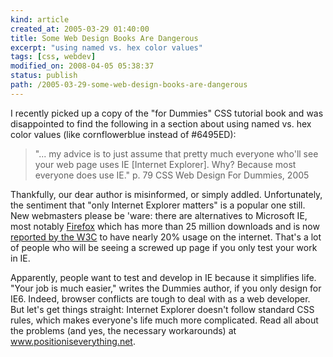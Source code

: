 ```yaml
---
kind: article
created_at: 2005-03-29 01:40:00
title: Some Web Design Books Are Dangerous
excerpt: "using named vs. hex color values"
tags: [css, webdev]
modified_on: 2008-04-05 05:38:37
status: publish 
path: /2005-03-29-some-web-design-books-are-dangerous
---
```


I recently picked up a copy of the "for Dummies" CSS tutorial book and was disappointed to find the following in a section about using named vs. hex color values (like cornflowerblue instead of #6495ED):

<blockquote>
    "... my advice is to just assume that pretty much everyone who'll see your web page uses IE [Internet Explorer]. Why? Because most everyone does use IE." p. 79 CSS Web Design For Dummies, 2005
</blockquote>

Thankfully, our dear author is misinformed, or simply addled. Unfortunately, the sentiment that "only Internet Explorer matters" is a popular one still. New webmasters please be 'ware: there are alternatives to Microsoft IE, most notably <a href="http://www.firefox.com/">Firefox</a> which has more than 25 million downloads and is now <a href="http://www.w3schools.com/browsers/browsers_stats.asp">reported by the W3C</a> to have nearly 20% usage on the internet. That's a lot of people who will be seeing a screwed up page if you only test your work in IE.

Apparently, people want to test and develop in IE because it simplifies life.  "Your job is much easier," writes the Dummies author, if you only design for IE6. Indeed, browser conflicts are tough to deal with as a web developer. But let's get things straight: Internet Explorer doesn't follow standard CSS rules, which makes everyone's life much more complicated. Read all about the problems (and yes, the necessary workarounds) at <a href="http://www.positioniseverything.net">www.positioniseverything.net</a>.